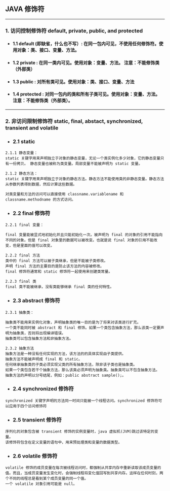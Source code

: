 ## JAVA 修饰符

***

### 1. 访问控制修饰符 default, private, public, and protected
- #### 1.1 default (即缺省，什么也不写）: 在同一包内可见，不使用任何修饰符。使用对象：类、接口、变量、方法。

- #### 1.2 private : 在同一类内可见。使用对象：变量、方法。 注意：不能修饰类（外部类）

- #### 1.3 public : 对所有类可见。使用对象：类、接口、变量、方法

- #### 1.4 protected : 对同一包内的类和所有子类可见。使用对象：变量、方法。 注意：不能修饰类（外部类）。

*** 

### 2. 非访问限制修饰符 static, final, abstact, synchronized, transient and volatile
- ### 2.1 static
```
2.1.1 静态变量：
static 关键字用来声明独立于对象的静态变量，无论一个类实例化多少对象，它的静态变量只有一份拷贝。 静态变量也被称为类变量。局部变量不能被声明为 static 变量。

2.1.2 静态方法：
static 关键字用来声明独立于对象的静态方法。静态方法不能使用类的非静态变量。静态方法从参数列表得到数据，然后计算这些数据。

对类变量和方法的访问可以直接使用 classname.variablename 和 classname.methodname 的方式访问。
```

- ### 2.2 final 修饰符
```
2.2.1 final 变量：

final 变量能被显式地初始化并且只能初始化一次。被声明为 final 的对象的引用不能指向不同的对象。但是 final 对象里的数据可以被改变。也就是说 final 对象的引用不能改变，但是里面的值可以改变。

2.2.2 final 方法
类中的 final 方法可以被子类继承，但是不能被子类修改。
声明 final 方法的主要目的是防止该方法的内容被修改。
final 修饰符通常和 static 修饰符一起使用来创建类常量。

2.2.3 final 类
final 类不能被继承，没有类能够继承 final 类的任何特性。
```

- ### 2.3 abstract 修饰符
```
2.3.1 抽象类：

抽象类不能用来实例化对象，声明抽象类的唯一目的是为了将来对该类进行扩充。
一个类不能同时被 abstract 和 final 修饰。如果一个类包含抽象方法，那么该类一定要声明为抽象类，否则将出现编译错误。
抽象类可以包含抽象方法和非抽象方法。

2.3.2 抽象方法
抽象方法是一种没有任何实现的方法，该方法的的具体实现由子类提供。
抽象方法不能被声明成 final 和 static。
任何继承抽象类的子类必须实现父类的所有抽象方法，除非该子类也是抽象类。
如果一个类包含若干个抽象方法，那么该类必须声明为抽象类。抽象类可以不包含抽象方法。
抽象方法的声明以分号结尾，例如：public abstract sample();。
```

- ### 2.4 synchronized 修饰符
```
synchronized 关键字声明的方法同一时间只能被一个线程访问。synchronized 修饰符可以应用于四个访问修饰符
```

- ### 2.5 transient 修饰符
```
序列化的对象包含被 transient 修饰的实例变量时，java 虚拟机(JVM)跳过该特定的变量。
该修饰符包含在定义变量的语句中，用来预处理类和变量的数据类型。
```

- ### 2.6 volatile 修饰符
```
volatile 修饰的成员变量在每次被线程访问时，都强制从共享内存中重新读取该成员变量的值。而且，当成员变量发生变化时，会强制线程将变化值回写到共享内存。这样在任何时刻，两个不同的线程总是看到某个成员变量的同一个值。
一个 volatile 对象引用可能是 null。
```
